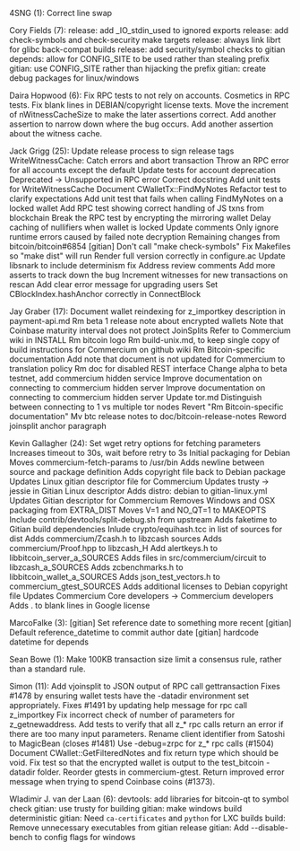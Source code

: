 4SNG (1):
      Correct line swap

Cory Fields (7):
      release: add _IO_stdin_used to ignored exports
      release: add check-symbols and check-security make targets
      release: always link librt for glibc back-compat builds
      release: add security/symbol checks to gitian
      depends: allow for CONFIG_SITE to be used rather than stealing prefix
      gitian: use CONFIG_SITE rather than hijacking the prefix
      gitian: create debug packages for linux/windows

Daira Hopwood (6):
      Fix RPC tests to not rely on accounts.
      Cosmetics in RPC tests.
      Fix blank lines in DEBIAN/copyright license texts.
      Move the increment of nWitnessCacheSize to make the later assertions correct.
      Add another assertion to narrow down where the bug occurs.
      Add another assertion about the witness cache.

Jack Grigg (25):
      Update release process to sign release tags
      WriteWitnessCache: Catch errors and abort transaction
      Throw an RPC error for all accounts except the default
      Update tests for account deprecation
      Deprecated -> Unsupported in RPC error
      Correct docstring
      Add unit tests for WriteWitnessCache
      Document CWalletTx::FindMyNotes
      Refactor test to clarify expectations
      Add unit test that fails when calling FindMyNotes on a locked wallet
      Add RPC test showing correct handling of JS txns from blockchain
      Break the RPC test by encrypting the mirroring wallet
      Delay caching of nullifiers when wallet is locked
      Update comments
      Only ignore runtime errors caused by failed note decryption
      Remaining changes from bitcoin/bitcoin#6854
      [gitian] Don't call "make check-symbols"
      Fix Makefiles so "make dist" will run
      Render full version correctly in configure.ac
      Update libsnark to include determinism fix
      Address review comments
      Add more asserts to track down the bug
      Increment witnesses for new transactions on rescan
      Add clear error message for upgrading users
      Set CBlockIndex.hashAnchor correctly in ConnectBlock

Jay Graber (17):
      Document wallet reindexing for z_importkey description in payment-api.md
      Rm beta 1 release note about encrypted wallets
      Note that Coinbase maturity interval does not protect JoinSplits
      Refer to Commercium wiki in INSTALL
      Rm bitcoin logo
      Rm build-unix.md, to keep single copy of build instructions for Commercium on github wiki
      Rm Bitcoin-specific documentation
      Add note that document is not updated for Commercium to translation policy
      Rm doc for disabled REST interface
      Change alpha to beta testnet, add commercium hidden service
      Improve documentation on connecting to commercium hidden server
      Improve documentation on connecting to commercium hidden server
      Update tor.md
      Distinguish between connecting to 1 vs multiple tor nodes
      Revert "Rm Bitcoin-specific documentation"
      Mv btc release notes to doc/bitcoin-release-notes
      Reword joinsplit anchor paragraph

Kevin Gallagher (24):
      Set wget retry options for fetching parameters
      Increases timeout to 30s, wait before retry to 3s
      Initial packaging for Debian
      Moves commercium-fetch-params to /usr/bin
      Adds newline between source and package definition
      Adds copyright file back to Debian package
      Updates Linux gitian descriptor file for Commercium
      Updates trusty -> jessie in Gitian Linux descriptor
      Adds distro: debian to gitian-linux.yml
      Updates Gitian descriptor for Commercium
      Removes Windows and OSX packaging from EXTRA_DIST
      Moves V=1 and NO_QT=1 to MAKEOPTS
      Include contrib/devtools/split-debug.sh from upstream
      Adds faketime to Gitian build dependencies
      Inlude crypto/equihash.tcc in list of sources for dist
      Adds commercium/Zcash.h to libzcash sources
      Adds commercium/Proof.hpp to libzcash_H
      Add alertkeys.h to libbitcoin_server_a_SOURCES
      Adds files in src/commercium/circuit to libzcash_a_SOURCES
      Adds zcbenchmarks.h to libbitcoin_wallet_a_SOURCES
      Adds json_test_vectors.h to commercium_gtest_SOURCES
      Adds additional licenses to Debian copyright file
      Updates Commercium Core developers -> Commercium developers
      Adds . to blank lines in Google license

MarcoFalke (3):
      [gitian] Set reference date to something more recent
      [gitian] Default reference_datetime to commit author date
      [gitian] hardcode datetime for depends

Sean Bowe (1):
      Make 100KB transaction size limit a consensus rule, rather than a standard rule.

Simon (11):
      Add vjoinsplit to JSON output of RPC call gettransaction
      Fixes #1478 by ensuring wallet tests have the -datadir environment set appropriately.
      Fixes #1491 by updating help message for rpc call z_importkey
      Fix incorrect check of number of parameters for z_getnewaddress.
      Add tests to verify that all z_* rpc calls return an error if there are too many input parameters.
      Rename client identifier from Satoshi to MagicBean (closes #1481)
      Use -debug=zrpc for z_* rpc calls (#1504)
      Document CWallet::GetFilteredNotes and fix return type which should be void.
      Fix test so that the encrypted wallet is output to the test_bitcoin -datadir folder.
      Reorder gtests in commercium-gtest.
      Return improved error message when trying to spend Coinbase coins (#1373).

Wladimir J. van der Laan (6):
      devtools: add libraries for bitcoin-qt to symbol check
      gitian: use trusty for building
      gitian: make windows build deterministic
      gitian: Need `ca-certificates` and `python` for LXC builds
      build: Remove unnecessary executables from gitian release
      gitian: Add --disable-bench to config flags for windows

